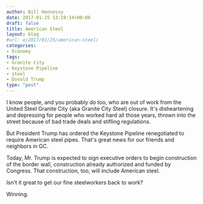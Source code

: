 ```yaml
---
author: Bill Hennessy
date: 2017-01-25 13:19:14+00:00
draft: false
title: American Steel
layout: blog
#url: e/2017/01/25/american-steel/
categories:
- Economy
tags:
- Granite City
- Keystone Pipeline
- steel
- Donald Trump
type: "post"
---
```


I know people, and you probably do too, who are out of work from the United Steel Granite City (aka Granite City Steel) closure. It's disheartening and depressing for people who worked hard all those years, thrown into the street because of bad trade deals and stifling regulations.

But President Trump has ordered the Keystone Pipeline renegotiated to require American steel pipes. That's great news for our friends and neighbors in GC.

Today, Mr. Trump is expected to sign executive orders to begin construction of the border wall, construction already authorized and funded by Congress. That construction, too, will include American steel.

Isn't it great to get our fine steelworkers back to work?

Winning.
